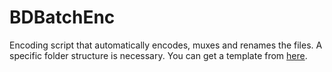 BDBatchEnc
==========

Encoding script that automatically encodes, muxes and renames the files. 
A specific folder structure is necessary. You can get a template from [here](https://db.tt/TmWeTOYD).

